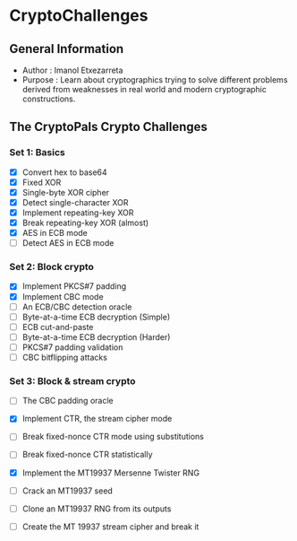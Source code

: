 # CryptoChallenges
## General Information
- Author	: Imanol Etxezarreta
- Purpose	: Learn about cryptographics trying to solve different problems derived from weaknesses in real world and modern cryptographic constructions.

## The CryptoPals Crypto Challenges
### Set 1: Basics
- [x] Convert hex to base64
- [x] Fixed XOR
- [x] Single-byte XOR cipher
- [x] Detect single-character XOR
- [x] Implement repeating-key XOR
- [x] Break repeating-key XOR (almost)
- [x] AES in ECB mode
- [ ] Detect AES in ECB mode

### Set 2: Block crypto
- [x] Implement PKCS#7 padding
- [x] Implement CBC mode
- [ ] An ECB/CBC detection oracle
- [ ] Byte-at-a-time ECB decryption (Simple)
- [ ] ECB cut-and-paste
- [ ] Byte-at-a-time ECB decryption (Harder)
- [ ] PKCS#7 padding validation
- [ ] CBC bitflipping attacks

### Set 3: Block & stream crypto
- [ ] The CBC padding oracle
- [x] Implement CTR, the stream cipher mode
- [ ] Break fixed-nonce CTR mode using substitutions
- [ ] Break fixed-nonce CTR statistically
- [x] Implement the MT19937 Mersenne Twister RNG
- [ ] Crack an MT19937 seed
- [ ] Clone an MT19937 RNG from its outputs
- [ ] Create the MT 19937 stream cipher and break it

